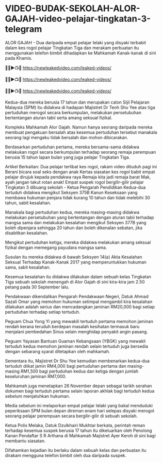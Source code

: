 # VIDEO-BUDAK-SEKOLAH-ALOR-GAJAH-video-pelajar-tingkatan-3-telegram

ALOR GAJAH - Dua daripada empat pelajar lelaki yang disyaki terbabit dalam kes rogol pelajar Tingkatan Tiga dan merakam perbuatan itu menggunakan telefon bimbit dihadapkan ke Mahkamah Kanak-kanak di sini pada Khamis.

🔴🌐►📺📱 https://newleakedvideo.com/leaked-videos/

🔴🌐►📺📱 https://newleakedvideo.com/leaked-videos/

🔴🌐►📺📱 https://newleakedvideo.com/leaked-videos/


Kedua-dua mereka berusia 17 tahun dan merupakan calon Sijil Pelajaran Malaysia (SPM) itu didakwa di hadapan Majistret Dr Teoh Shu Yee atas tiga pertuduhan merogol secara berkumpulan, melakukan persetubuhan bertentangan aturan tabii serta amang seksual fizikal.

Kompleks Mahkamah Alor Gajah.
Namun hanya seorang daripada mereka membuat pengakuan bersalah atas kesemua pertuduhan tersebut manakala seorang lagi mengaku tidak bersalah dan mohon dibicarakan.

Berdasarkan pertuduhan pertama, mereka bersama-sama didakwa melakukan rogol secara berkumpulan terhadap seorang remaja perempuan berusia 15 tahun lapan bulan yang juga pelajar Tingkatan Tiga.

Artikel Berkaitan:
Dua pelajar terlibat kes rogol, rakam video dituduh pagi ini
Berani bicara soal seks dengan anak
Kertas siasatan kes rogol babit empat pelajar dirujuk kepada pendakwa raya
Remaja kita jadi remaja barat
Mak, ayah jangan takut rotan anak!
Empat suspek rogol bergilir-gilir pelajar Tingkatan 3 dibuang sekolah - Ketua Pengarah Pendidikan
Kedua-dua tertuduh didakwa mengikut Seksyen 375B Kanun Keseksaan yang membawa hukuman penjara tidak kurang 10 tahun dan tidak melebihi 30 tahun, sabit kesalahan.

Manakala bagi pertuduhan kedua, mereka masing-masing didakwa melakukan persetubuhan yang bertentangan dengan aturan tabii terhadap mangsa sama dan melakukan kesalahan mengikut Seksyen 377B yang boleh dipenjara sehingga 20 tahun dan boleh dikenalan sebatan, jika disabitkan kesalahan.

Mengikut pertuduhan ketiga, mereka didakwa melakukan amang seksual fizikal dengan memegang payudara mangsa sama.

Susulan itu mereka didakwa di bawah Seksyen 14(a) Akta Kesalahan Seksual Terhadap Kanak-Kanak 2017 yang memperuntukkan hukuman sama, sabit kesalahan.

Kesemua kesalahan itu didakwa dilakukan dalam sebuah kelas Tingkatan Tiga sebuah sekolah menengah di Alor Gajah di sini kira-kira jam 2.50 petang pada 30 September lalu.

Pendakwaan dikendalikan Pengarah Pendakwaan Negeri, Datuk Ahmad Sazali Omar yang memohon hukuman setimpal mengambil kira kesalahan dilakukan adalah serius dan mencadangkan jaminan RM20,000 bagi setiap pertuduhan terhadap setiap tertuduh.

Peguam Chua Yong Yi yang mewakili tertuduh pertama memohon jaminan rendah kerana teruduh berdepan masalah kesihatan termasuk baru menjalani pembedahan Sinus selain menghidap penyakit angin pasang.

Peguam Yayasan Bantuan Guaman Kebangsaan (YBGK) yang mewakli tertuduh kedua memohon jaminan rendah selain tertuduh juga bersedia dengan sebarang syarat ditetapkan oleh mahkamah.

Sementara itu, Majistret Dr Shu Yee kemudian membenarkan kedua-dua tertuduh diikat jamin RM4,000 bagi pertuduhan pertama dan masing-masing RM1,500 bagi pertuduhan kedua dan ketiga dengan jumlah keseluruhan jaminan RM7,000.

Mahkamah juga menetapkan 26 November depan sebagai tarikh serahan dokumen bagi tertuduh pertama selain laporan akhlak bagi tertuduh kedua sebelum menjatuhkan hukuman.

Media sebelum ini melaporkan empat pelajar lelaki yang bakal menduduki peperiksaan SPM bulan depan direman enam hari selepas disyaki merogol seorang pelajar perempuan secara bergilir-gilir di sebuah sekolah.

Ketua Polis Melaka, Datuk Dzulkhairi Mukhtar berkata, perintah reman terhadap kesemua suspek berusia 17 tahun itu dikeluarkan oleh Penolong Kanan Pendaftar S R Arthana di Mahkamah Majistret Ayer Keroh di sini bagi membantu siasatan.

Difahamkan kejadian itu berlaku dalam sebuah kelas dan perbuatan itu dirakam mengguna telefon bimbit oleh dua daripada suspek.
